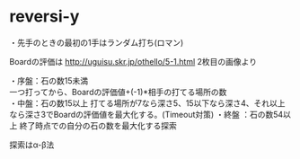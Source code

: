 reversi-y
=========

・先手のときの最初の1手はランダム打ち(ロマン)

Boardの評価は
http://uguisu.skr.jp/othello/5-1.html
2枚目の画像より

・序盤：石の数15未満<br>
一つ打ってから、Boardの評価値+(-1)*相手の打てる場所の数<br>
・中盤：石の数15以上
打てる場所が7なら深さ5、15以下なら深さ4、それ以上なら深さ3でBoardの評価値を最大化する。(Timeout対策)
・終盤 ：石の数54以上
終了時点での自分の石の数を最大化する探索

探索はα-β法
